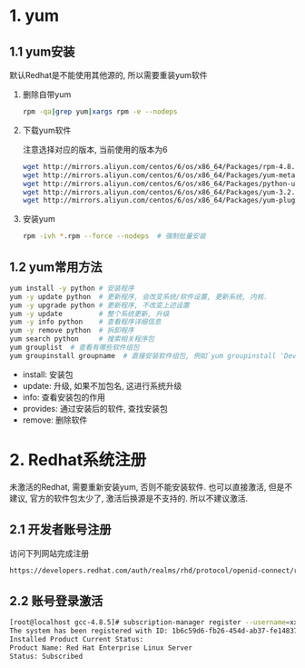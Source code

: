 # 1. yum

## 1.1 yum安装

默认Redhat是不能使用其他源的, 所以需要重装yum软件

1. 删除自带yum

   ```bash
   rpm -qa|grep yum|xargs rpm -e --nodeps
   ```

2. 下载yum软件

   注意选择对应的版本, 当前使用的版本为6

   ```bash
   wget http://mirrors.aliyun.com/centos/6/os/x86_64/Packages/rpm-4.8.0-59.el6.x86_64.rpm &&
   wget http://mirrors.aliyun.com/centos/6/os/x86_64/Packages/yum-metadata-parser-1.1.2-16.el6.x86_64.rpm &&
   wget http://mirrors.aliyun.com/centos/6/os/x86_64/Packages/python-urlgrabber-3.9.1-11.el6.noarch.rpm &&
   wget http://mirrors.aliyun.com/centos/6/os/x86_64/Packages/yum-3.2.29-81.el6.centos.noarch.rpm &&
   wget http://mirrors.aliyun.com/centos/6/os/x86_64/Packages/yum-plugin-fastestmirror-1.1.30-41.el6.noarch.rpm
   ```

3. 安装yum

   ```bash
   rpm -ivh *.rpm --force --nodeps  # 强制批量安装
   ```

   

## 1.2 yum常用方法

```bash
yum install -y python # 安装程序
yum -y update python  # 更新程序, 会改变系统/软件设置, 更新系统, 内核.
yum -y upgrade python # 更新程序, 不改变上述设置
yum -y update         # 整个系统更新, 升级
yum -y info python    # 查看程序详细信息
yum -y remove python  # 拆卸程序
yum search python     # 搜索相关程序包
yum grouplist  # 查看有哪些软件组包
yum groupinstall groupname  # 直接安装软件组包, 例如`yum groupinstall 'Development tools'`
```

* install: 安装包
* update: 升级, 如果不加包名, 这进行系统升级
* info: 查看安装包的作用
* provides: 通过安装后的软件, 查找安装包
* remove: 删除软件

# 2. Redhat系统注册

未激活的Redhat, 需要重新安装yum, 否则不能安装软件. 也可以直接激活, 但是不建议, 官方的软件包太少了, 激活后换源是不支持的. 所以不建议激活.

## 2.1 开发者账号注册

访问下列网站完成注册

```bash
https://developers.redhat.com/auth/realms/rhd/protocol/openid-connect/registrations?client_id=web&redirect_uri=http%3A%2F%2Fdevelopers.redhat.com%2Fblog%2F2014%2F06%2F26%2Frhel-7-is-for-developers%2F&state=8bc8e6d2-7dea-42c2-96da-c5e2e5755fca&nonce=eab2e0c7-b41d-44a9-99ad-0c2dbd5170a9&response_mode=fragment&response_type=code
```

## 2.2 账号登录激活

```bash
[root@localhost gcc-4.8.5]# subscription-manager register --username=xxxx@email.com --password=d***0 --auto-attach
The system has been registered with ID: 1b6c59d6-fb26-454d-ab37-fe14837f261c 
Installed Product Current Status:
Product Name: Red Hat Enterprise Linux Server
Status: Subscribed
```
